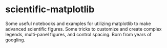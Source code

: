 # scientific-matplotlib
Some useful notebooks and examples for utilizing matplotlib to make advanced scientific figures. Some tricks to customize and create complex legends, multi-panel figures, and control spacing. Born from years of googling.

